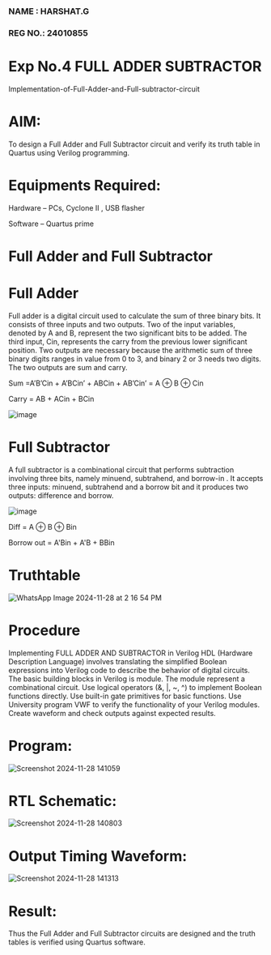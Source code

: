 ### NAME : HARSHAT.G
### REG NO.: 24010855
# Exp No.4 FULL ADDER SUBTRACTOR

Implementation-of-Full-Adder-and-Full-subtractor-circuit

# AIM:

To design a Full Adder and Full Subtractor circuit and verify its truth table in Quartus using Verilog programming.

# Equipments Required:

Hardware – PCs, Cyclone II , USB flasher

Software – Quartus prime

# Full Adder and Full Subtractor

# Full Adder

Full adder is a digital circuit used to calculate the sum of three binary bits. It consists of three inputs and two outputs. Two of the input variables, denoted by A and B, represent the two significant bits to be added. The third input, Cin, represents the carry from the previous lower significant position. Two outputs are necessary because the arithmetic sum of three binary digits ranges in value from 0 to 3, and binary 2 or 3 needs two digits. The two outputs are sum and carry.

Sum =A’B’Cin + A’BCin’ + ABCin + AB’Cin’ = A ⊕ B ⊕ Cin 

Carry = AB + ACin + BCin

![image](https://github.com/naavaneetha/FULL_ADDER_SUBTRACTOR/assets/154305477/0f30ba51-5ffb-4198-845f-18e054f675e7)



# Full Subtractor

A full subtractor is a combinational circuit that performs subtraction involving three bits, namely minuend, subtrahend, and borrow-in . It accepts three inputs: minuend, subtrahend and a borrow bit and it produces two outputs: difference and borrow.

![image](https://github.com/naavaneetha/FULL_ADDER_SUBTRACTOR/assets/154305477/02b24f51-ab51-4304-9ad6-7b81ffc1ead5)

Diff = A ⊕ B ⊕ Bin 

Borrow out = A'Bin + A'B + BBin

# Truthtable
![WhatsApp Image 2024-11-28 at 2 16 54 PM](https://github.com/user-attachments/assets/bffe62d4-f457-491e-88ac-394a9b981e0c)

# Procedure
Implementing FULL ADDER AND SUBTRACTOR in Verilog HDL (Hardware Description Language) involves translating the simplified Boolean expressions into Verilog code to describe the behavior of digital circuits. The basic building blocks in Verilog is module. The module represent a combinational circuit. Use logical operators (&, |, ~, ^) to implement Boolean functions directly. Use built-in gate primitives for basic functions. Use University program VWF to verify the functionality of your Verilog modules. Create waveform and check outputs against expected results.

# Program:
![Screenshot 2024-11-28 141059](https://github.com/user-attachments/assets/21746069-ffb5-40c5-8b70-028463084459)


# RTL Schematic:
![Screenshot 2024-11-28 140803](https://github.com/user-attachments/assets/0dd0878a-4259-41a2-be20-9061a0554fcf)

# Output Timing Waveform:
![Screenshot 2024-11-28 141313](https://github.com/user-attachments/assets/0b09f08e-ec58-4a38-84b0-e78742e2a21b)

# Result:

Thus the Full Adder and Full Subtractor circuits are designed and the truth tables is verified using Quartus software.



